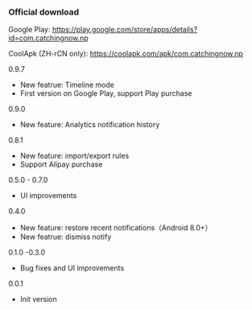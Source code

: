 ### Official download

Google Play: <https://play.google.com/store/apps/details?id=com.catchingnow.np>

CoolApk (ZH-rCN only): <https://coolapk.com/apk/com.catchingnow.np>


0.9.7
- New featrue: Timeline mode
- First version on Google Play, support Play purchase

0.9.0
- New feature: Analytics notification history

0.8.1
- New feature: import/export rules
- Support Alipay purchase

0.5.0 - 0.7.0
- UI improvements

0.4.0
- New feature: restore recent notifications（Android 8.0+）
- New featrue: dismiss notify

0.1.0 -0.3.0
- Bug fixes and UI improvements

0.0.1
- Init version
